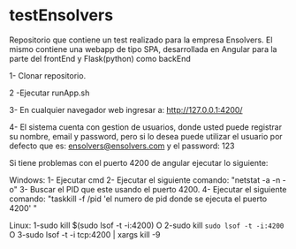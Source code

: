 # testEnsolvers
Repositorio que contiene un test realizado para la empresa Ensolvers. El mismo contiene una webapp de tipo SPA, desarrollada en Angular para la parte del frontEnd y Flask(python) como backEnd

1- Clonar repositorio.

2 -Ejecutar runApp.sh

3- En cualquier navegador web ingresar a: http://127.0.0.1:4200/

4- El sistema cuenta con gestion de usuarios, donde usted puede registrar su nombre, email y password, pero si lo desea puede utilizar el usuario por defecto que es: ensolvers@ensolvers.com y el password: 123


Si tiene problemas con el puerto 4200 de angular ejecutar lo siguiente:

Windows: 
1- Ejecutar cmd
2- Ejecutar el siguiente comando: "netstat -a -n -o"
3- Buscar el PID que este usando el puerto 4200.
4- Ejecutar el siguiente comando: "taskkill -f /pid 'el numero de pid donde se ejecuta el puerto 4200' "

Linux:
1-sudo kill $(sudo lsof -t -i:4200) 
O
2-sudo kill `sudo lsof -t -i:4200` 
O
3-sudo lsof -t -i tcp:4200 | xargs kill -9



